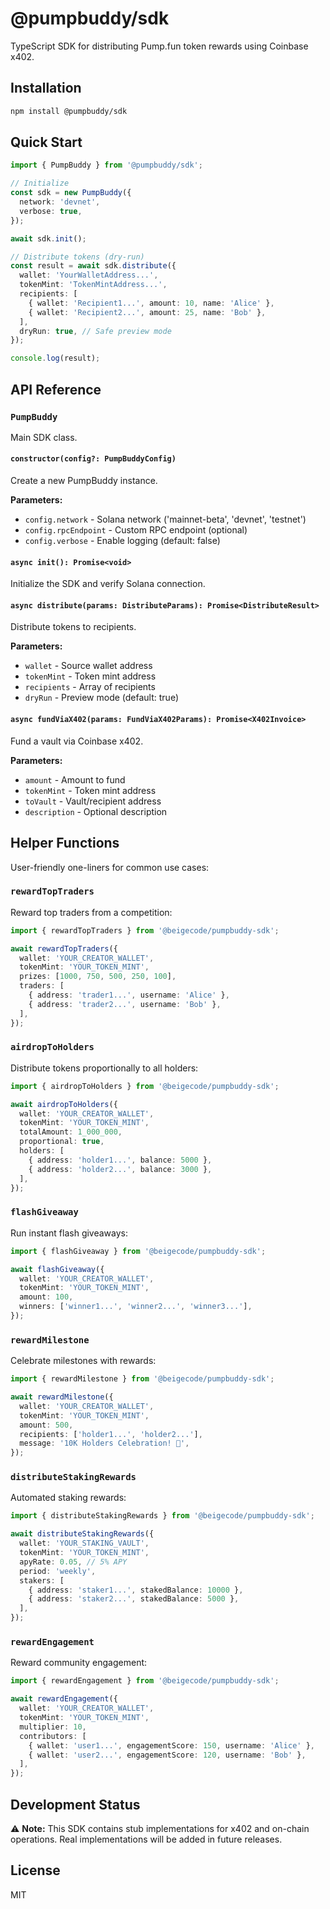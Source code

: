 # @pumpbuddy/sdk

TypeScript SDK for distributing Pump.fun token rewards using Coinbase x402.

## Installation

```bash
npm install @pumpbuddy/sdk
```

## Quick Start

```typescript
import { PumpBuddy } from '@pumpbuddy/sdk';

// Initialize
const sdk = new PumpBuddy({
  network: 'devnet',
  verbose: true,
});

await sdk.init();

// Distribute tokens (dry-run)
const result = await sdk.distribute({
  wallet: 'YourWalletAddress...',
  tokenMint: 'TokenMintAddress...',
  recipients: [
    { wallet: 'Recipient1...', amount: 10, name: 'Alice' },
    { wallet: 'Recipient2...', amount: 25, name: 'Bob' },
  ],
  dryRun: true, // Safe preview mode
});

console.log(result);
```

## API Reference

### `PumpBuddy`

Main SDK class.

#### `constructor(config?: PumpBuddyConfig)`

Create a new PumpBuddy instance.

**Parameters:**
- `config.network` - Solana network ('mainnet-beta', 'devnet', 'testnet')
- `config.rpcEndpoint` - Custom RPC endpoint (optional)
- `config.verbose` - Enable logging (default: false)

#### `async init(): Promise<void>`

Initialize the SDK and verify Solana connection.

#### `async distribute(params: DistributeParams): Promise<DistributeResult>`

Distribute tokens to recipients.

**Parameters:**
- `wallet` - Source wallet address
- `tokenMint` - Token mint address
- `recipients` - Array of recipients
- `dryRun` - Preview mode (default: true)

#### `async fundViaX402(params: FundViaX402Params): Promise<X402Invoice>`

Fund a vault via Coinbase x402.

**Parameters:**
- `amount` - Amount to fund
- `tokenMint` - Token mint address
- `toVault` - Vault/recipient address
- `description` - Optional description

## Helper Functions

User-friendly one-liners for common use cases:

### `rewardTopTraders`

Reward top traders from a competition:

```typescript
import { rewardTopTraders } from '@beigecode/pumpbuddy-sdk';

await rewardTopTraders({
  wallet: 'YOUR_CREATOR_WALLET',
  tokenMint: 'YOUR_TOKEN_MINT',
  prizes: [1000, 750, 500, 250, 100],
  traders: [
    { address: 'trader1...', username: 'Alice' },
    { address: 'trader2...', username: 'Bob' },
  ],
});
```

### `airdropToHolders`

Distribute tokens proportionally to all holders:

```typescript
import { airdropToHolders } from '@beigecode/pumpbuddy-sdk';

await airdropToHolders({
  wallet: 'YOUR_CREATOR_WALLET',
  tokenMint: 'YOUR_TOKEN_MINT',
  totalAmount: 1_000_000,
  proportional: true,
  holders: [
    { address: 'holder1...', balance: 5000 },
    { address: 'holder2...', balance: 3000 },
  ],
});
```

### `flashGiveaway`

Run instant flash giveaways:

```typescript
import { flashGiveaway } from '@beigecode/pumpbuddy-sdk';

await flashGiveaway({
  wallet: 'YOUR_CREATOR_WALLET',
  tokenMint: 'YOUR_TOKEN_MINT',
  amount: 100,
  winners: ['winner1...', 'winner2...', 'winner3...'],
});
```

### `rewardMilestone`

Celebrate milestones with rewards:

```typescript
import { rewardMilestone } from '@beigecode/pumpbuddy-sdk';

await rewardMilestone({
  wallet: 'YOUR_CREATOR_WALLET',
  tokenMint: 'YOUR_TOKEN_MINT',
  amount: 500,
  recipients: ['holder1...', 'holder2...'],
  message: '10K Holders Celebration! 🎉',
});
```

### `distributeStakingRewards`

Automated staking rewards:

```typescript
import { distributeStakingRewards } from '@beigecode/pumpbuddy-sdk';

await distributeStakingRewards({
  wallet: 'YOUR_STAKING_VAULT',
  tokenMint: 'YOUR_TOKEN_MINT',
  apyRate: 0.05, // 5% APY
  period: 'weekly',
  stakers: [
    { address: 'staker1...', stakedBalance: 10000 },
    { address: 'staker2...', stakedBalance: 5000 },
  ],
});
```

### `rewardEngagement`

Reward community engagement:

```typescript
import { rewardEngagement } from '@beigecode/pumpbuddy-sdk';

await rewardEngagement({
  wallet: 'YOUR_CREATOR_WALLET',
  tokenMint: 'YOUR_TOKEN_MINT',
  multiplier: 10,
  contributors: [
    { wallet: 'user1...', engagementScore: 150, username: 'Alice' },
    { wallet: 'user2...', engagementScore: 120, username: 'Bob' },
  ],
});
```

## Development Status

⚠️ **Note:** This SDK contains stub implementations for x402 and on-chain operations. Real implementations will be added in future releases.

## License

MIT
